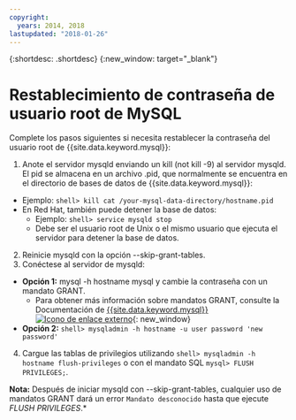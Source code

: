 ```yaml
---
copyright:
  years: 2014, 2018
lastupdated: "2018-01-26"
---
```


{:shortdesc: .shortdesc}
{:new_window: target="_blank"}

# Restablecimiento de contraseña de usuario root de MySQL

Complete los pasos siguientes si necesita restablecer la contraseña del usuario root de {{site.data.keyword.mysql}}:

1. Anote el servidor mysqld enviando un kill (not kill -9) al servidor mysqld. El pid se almacena en un archivo .pid, que normalmente se encuentra en el directorio de bases de datos de {{site.data.keyword.mysql}}:
  * Ejemplo: `shell> kill cat /your-mysql-data-directory/hostname.pid`
  * En Red Hat, también puede detener la base de datos:
    * Ejemplo: `shell> service mysqld stop`
    * Debe ser el usuario root de Unix o el mismo usuario que ejecuta el servidor para detener la base de datos.
2. Reinicie mysqld con la opción --skip-grant-tables.
3. Conéctese al servidor de mysqld:
  * **Opción 1:** mysql -h hostname mysql y cambie la contraseña con un mandato GRANT.
    * Para obtener más información sobre mandatos GRANT, consulte la Documentación de [{{site.data.keyword.mysql}} ![Icono de enlace externo](../../icons/launch-glyph.svg "Icono de enlace externo")](http://www.mysql.com/doc/G/R/GRANT.html){: new_window}
  * **Opción 2:** `shell> mysqladmin -h hostname -u user password 'new password'`
4. Cargue las tablas de privilegios utilizando `shell> mysqladmin -h hostname flush-privileges` o con el mandato SQL `mysql> FLUSH PRIVILEGES;`.


**Nota:** Después de iniciar mysqld con --skip-grant-tables, cualquier uso de mandatos GRANT dará un error `Mandato desconocido` hasta que ejecute _FLUSH PRIVILEGES_.*
